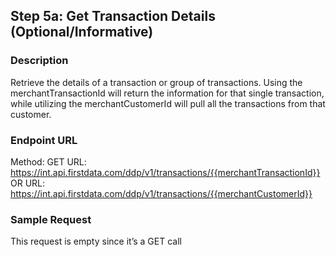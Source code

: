 ## Step 5a: Get Transaction Details (Optional/Informative)
### Description
Retrieve the details of a transaction or group of transactions. Using the merchantTransactionId will return the information for that single transaction, while utilizing the merchantCustomerId will pull all the transactions from that customer.
### Endpoint URL
Method: GET
URL: https://int.api.firstdata.com/ddp/v1/transactions/{{merchantTransactionId}}
OR
URL: https://int.api.firstdata.com/ddp/v1/transactions/{{merchantCustomerId}}
### Sample Request
This request is empty since it’s a GET call